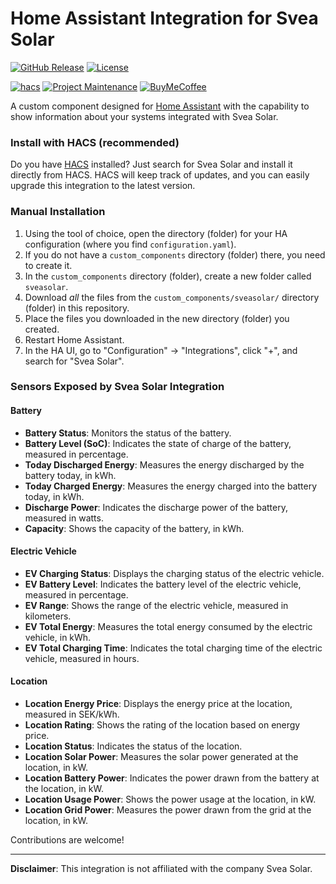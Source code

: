 # Home Assistant Integration for Svea Solar

[![GitHub Release][releases-shield]][releases]
[![License][license-shield]](LICENSE)

[![hacs][hacsbadge]][hacs]
[![Project Maintenance][maintenance-shield]][user_profile]
[![BuyMeCoffee][buymecoffeebadge]][buymecoffee]

A custom component designed for [Home Assistant](https://www.home-assistant.io) with the capability to show information about your systems integrated with Svea Solar.

### Install with HACS (recommended)

Do you have [HACS][hacs] installed? Just search for Svea Solar and install it directly from HACS. HACS will keep track of updates, and you can easily upgrade this integration to the latest version.

### Manual Installation

1. Using the tool of choice, open the directory (folder) for your HA configuration (where you find `configuration.yaml`).
2. If you do not have a `custom_components` directory (folder) there, you need to create it.
3. In the `custom_components` directory (folder), create a new folder called `sveasolar`.
4. Download _all_ the files from the `custom_components/sveasolar/` directory (folder) in this repository.
5. Place the files you downloaded in the new directory (folder) you created.
6. Restart Home Assistant.
7. In the HA UI, go to "Configuration" -> "Integrations", click "+", and search for "Svea Solar".

### Sensors Exposed by Svea Solar Integration

#### Battery

- **Battery Status**: Monitors the status of the battery.
- **Battery Level (SoC)**: Indicates the state of charge of the battery, measured in percentage.
- **Today Discharged Energy**: Measures the energy discharged by the battery today, in kWh.
- **Today Charged Energy**: Measures the energy charged into the battery today, in kWh.
- **Discharge Power**: Indicates the discharge power of the battery, measured in watts.
- **Capacity**: Shows the capacity of the battery, in kWh.

#### Electric Vehicle

- **EV Charging Status**: Displays the charging status of the electric vehicle.
- **EV Battery Level**: Indicates the battery level of the electric vehicle, measured in percentage.
- **EV Range**: Shows the range of the electric vehicle, measured in kilometers.
- **EV Total Energy**: Measures the total energy consumed by the electric vehicle, in kWh.
- **EV Total Charging Time**: Indicates the total charging time of the electric vehicle, measured in hours.

#### Location

- **Location Energy Price**: Displays the energy price at the location, measured in SEK/kWh.
- **Location Rating**: Shows the rating of the location based on energy price.
- **Location Status**: Indicates the status of the location.
- **Location Solar Power**: Measures the solar power generated at the location, in kW.
- **Location Battery Power**: Indicates the power drawn from the battery at the location, in kW.
- **Location Usage Power**: Shows the power usage at the location, in kW.
- **Location Grid Power**: Measures the power drawn from the grid at the location, in kW.

Contributions are welcome!

---

**Disclaimer**: This integration is not affiliated with the company Svea Solar.

[buymecoffee]: https://www.buymeacoffee.com/JohNan
[buymecoffeebadge]: https://img.shields.io/badge/buy%20me%20a%20coffee-donate-yellow.svg?style=for-the-badge
[commits-shield]: https://img.shields.io/github/commit-activity/y/JohNan/homeassistant-sveasolar.svg?style=for-the-badge
[commits]: https://github.com/JohNan/homeassistant-sveasolar/commits/main
[hacs]: https://hacs.xyz
[hacsbadge]: https://img.shields.io/badge/HACS-Default-orange.svg?style=for-the-badge
[license-shield]: https://img.shields.io/github/license/JohNan/homeassistant-sveasolar.svg?style=for-the-badge
[maintenance-shield]: https://img.shields.io/badge/maintainer-%40JohNan-blue.svg?style=for-the-badge
[releases-shield]: https://img.shields.io/github/release/JohNan/homeassistant-sveasolar.svg?style=for-the-badge
[releases]: https://github.com/JohNan/homeassistant-sveasolar/releases
[user_profile]: https://github.com/JohNan
